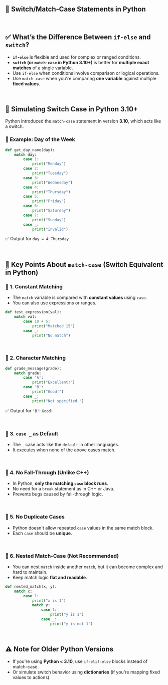 ## 📘 Switch/Match-Case Statements in Python

 

## ✅ What’s the Difference Between `if-else` and `switch`?

* **`if-else`** is flexible and used for complex or ranged conditions.
* **`switch` (or `match-case` in Python 3.10+)** is better for **multiple exact matches** of a single variable.
* Use `if-else` when conditions involve comparison or logical operations.
* Use `match-case` when you're comparing **one variable** against multiple **fixed values**.

 

## 🔁 Simulating Switch Case in Python 3.10+

Python introduced the `match-case` statement in version **3.10**, which acts like a switch.

### 🎯 Example: Day of the Week

```python
def get_day_name(day):
    match day:
        case 1:
            print("Monday")
        case 2:
            print("Tuesday")
        case 3:
            print("Wednesday")
        case 4:
            print("Thursday")
        case 5:
            print("Friday")
        case 6:
            print("Saturday")
        case 7:
            print("Sunday")
        case _:
            print("Invalid")
```

✅ Output for `day = 4`: `Thursday`

 

## 📌 Key Points About `match-case` (Switch Equivalent in Python)

### 🔹 1. Constant Matching

* The `match` variable is compared with **constant values** using `case`.
* You can also use expressions or ranges.

```python
def test_expression(val):
    match val:
        case 10 + 5:
            print("Matched 15")
        case _:
            print("No match")
```

 

### 🔹 2. Character Matching

```python
def grade_message(grade):
    match grade:
        case 'A':
            print("Excellent!")
        case 'B':
            print("Good!")
        case _:
            print("Not specified.")
```

✅ Output for `'B'`: `Good!`

 

### 🔹 3. `case _` as Default

* The `_` case acts like the `default` in other languages.
* It executes when none of the above cases match.

 

### 🔹 4. No Fall-Through (Unlike C++)

* In Python, **only the matching `case` block runs**.
* No need for a `break` statement as in C++ or Java.
* Prevents bugs caused by fall-through logic.

 

### 🔹 5. No Duplicate Cases

* Python doesn't allow repeated `case` values in the same match block.
* Each `case` should be **unique**.

 

### 🔹 6. Nested Match-Case (Not Recommended)

* You can nest `match` inside another `match`, but it can become complex and hard to maintain.
* Keep match logic **flat and readable**.

```python
def nested_match(x, y):
    match x:
        case 1:
            print("x is 1")
            match y:
                case 1:
                    print("y is 1")
                case _:
                    print("y is not 1")
```

 

## ⚠️ Note for Older Python Versions

* If you're using **Python < 3.10**, use `if-elif-else` blocks instead of match-case.
* Or simulate switch behavior using **dictionaries** (if you're mapping fixed values to actions).
